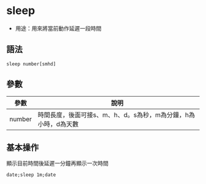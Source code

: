 # sleep

- 用途：用來將當前動作延遲一段時間

## 語法

```shell
sleep number[smhd]
```

## 參數

| 參數 | 說明 |
| ---- | ---- |
|  number    | 時間長度，後面可接s、m、h、d。s為秒，m為分鐘，h為小時，d為天數    |

## 基本操作
顯示目前時間後延遲一分鐘再顯示一次時間
```shell
date;sleep 1m;date
```

